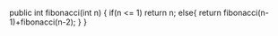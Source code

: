public int fibonacci(int n) {
  if(n <= 1)
  return n;
  else{
    return fibonacci(n-1)+fibonacci(n-2);
  }
}
